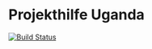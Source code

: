 # Projekthilfe Uganda

[![Build Status](https://travis-ci.org/tehsphinx/exalysis.svg?branch=master)](https://travis-ci.org/tehsphinx/exalysis)

